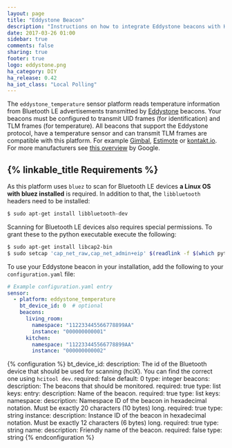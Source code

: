 ```yaml
---
layout: page
title: "Eddystone Beacon"
description: "Instructions on how to integrate Eddystone beacons with Home Assistant in order to receive temperature data."
date: 2017-03-26 01:00
sidebar: true
comments: false
sharing: true
footer: true
logo: eddystone.png
ha_category: DIY
ha_release: 0.42
ha_iot_class: "Local Polling"
---
```


The `eddystone_temperature` sensor platform reads temperature information from Bluetooth LE advertisements transmitted by [Eddystone](https://en.wikipedia.org/wiki/Eddystone_(Google)) beacons. Your beacons must be configured to transmit UID frames (for identification) and TLM frames (for temperature).
All beacons that support the Eddystone protocol, have a temperature sensor and can transmit TLM frames are compatible with this platform. For example [Gimbal](https://store.gimbal.com/collections/beacons/), [Estimote](http://estimote.com/) or [kontakt.io](https://kontakt.io/). For more manufacturers see [this overview](https://developers.google.com/beacons/eddystone#beacon_manufacturers) by Google.

## {% linkable_title Requirements %}

As this platform uses `bluez` to scan for Bluetooth LE devices **a Linux OS with bluez installed** is required. In addition to that, the `libbluetooth` headers need to be installed:

```bash
$ sudo apt-get install libbluetooth-dev
```

Scanning for Bluetooth LE devices also requires special permissions. To grant these to the python executable execute the following:

```bash
$ sudo apt-get install libcap2-bin
$ sudo setcap 'cap_net_raw,cap_net_admin+eip' $(readlink -f $(which python3))
```

To use your Eddystone beacon in your installation, add the following to your `configuration.yaml` file:

```yaml
# Example configuration.yaml entry
sensor:
  - platform: eddystone_temperature
    bt_device_id: 0  # optional
    beacons:
      living_room:
        namespace: "112233445566778899AA"
        instance: "000000000001"
      kitchen:
        namespace: "112233445566778899AA"
        instance: "000000000002"
```

{% configuration %}
bt_device_id:
  description: The id of the Bluetooth device that should be used for scanning (hci*X*). You can find the correct one using `hcitool dev`.
  required: false
  default: 0
  type: integer
beacons:
  description: The beacons that should be monitored.
  required: true
  type: list
  keys:
    entry:
      description: Name of the beacon.
      required: true
      type: list
      keys:
        namespace:
          description: Namespace ID of the beacon in hexadecimal notation. Must be exactly 20 characters (10 bytes) long.
          required: true
          type: string
        instance:
          description: Instance ID of the beacon in hexadecimal notation. Must be exactly 12 characters (6 bytes) long.
          required: true
          type: string
        name:
          description: Friendly name of the beacon.
          required: false
          type: string
{% endconfiguration %}
